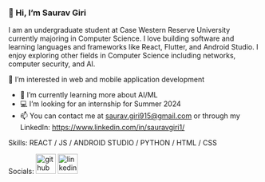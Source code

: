 ### 👋 Hi, I’m Saurav Giri
I am an undergraduate student at Case Western Reserve University currently majoring in Computer Science. I love building software and learning languages and frameworks like React, Flutter, and Android Studio. I enjoy exploring other fields in Computer Science including networks, computer security, and AI.

👀 I’m interested in web and mobile application development
- 🌱 I’m currently learning more about AI/ML
- 💻 I’m looking for an internship for Summer 2024
- 📫 You can contact me at saurav.giri915@gmail.com or through my LinkedIn: https://www.linkedin.com/in/sauravgiri1/

Skills: REACT / JS / ANDROID STUDIO / PYTHON / HTML / CSS


Socials:
[<img src='https://cdn.jsdelivr.net/npm/simple-icons@3.0.1/icons/github.svg' alt='github' height='40'>](https://github.com/giridaaju)  [<img src='https://cdn.jsdelivr.net/npm/simple-icons@3.0.1/icons/linkedin.svg' alt='linkedin' height='40'>](https://www.linkedin.com/in/sauravgiri1/)  

